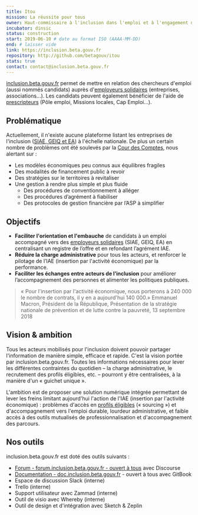 ```yaml
---
title: Itou
mission: La réussite pour tous
owner: Haut-commissaire à l'inclusion dans l'emploi et à l'engagement des entreprises
incubator: dinsic
status: construction
start: 2019-06-10 # date au format ISO (AAAA-MM-DD)
end: # laisser vide
link: https://inclusion.beta.gouv.fr
repository: http://github.com/betagouv/itou
stats: true 
contact: contact@inclusion.beta.gouv.fr
---
```


[inclusion.beta.gouv.fr](https://inclusion.beta.gouv.fr) permet de mettre en relation des chercheurs d'emploi (aussi nommés candidats) auprès d'[employeurs solidaires](https://doc.inclusion.beta.gouv.fr/pourquoi-cette-plateforme/les-acteurs/employeurs-solidaires) (entreprises, associations...). Les candidats peuvent également bénéficier de l'aide de [prescripteurs](https://doc.inclusion.beta.gouv.fr/pourquoi-cette-plateforme/les-acteurs/prescripteurs-habilites) (Pôle emploi, Missions locales, Cap Emploi...).

## Problématique

Actuellement, il n'existe aucune plateforme listant les entreprises de l'inclusion ([SIAE, GEIQ et EA](https://doc.inclusion.beta.gouv.fr/pourquoi-cette-plateforme/les-acteurs/prescripteurs-habilites)) à l'échelle nationale. De plus un certain nombre de problèmes ont été soulevés par la [Cour des Comptes](https://www.ccomptes.fr/system/files/2019-01/20190115-rapport-insertion-chomeurs.pdf), nous alertant sur :

- Les modèles économiques peu connus aux équilibres fragiles
- Des modalités de financement public à revoir
- Des stratégies sur le territoires à revitaliser
- Une gestion à rendre plus simple et plus fluide
    - Des procédures de conventionnement à alléger
    - Des procédures d’agrément à fiabiliser
    - Des protocoles de gestion financière par l’ASP à simplifier

## Objectifs

- **Faciliter l'orientation et l'embauche** de candidats à un emploi accompagné vers des [employeurs solidaires](https://doc.inclusion.beta.gouv.fr/pourquoi-cette-plateforme/les-acteurs/prescripteurs-habilites) (SIAE, GEIQ, EA) en centralisant un registre de l’offre et en refondant l’agrément IAE.
- **Réduire la charge administrative** pour tous les acteurs, et renforcer le pilotage de l’IAE (insertion par l'activité économique) par la performance.
- **Faciliter les échanges entre acteurs de l’inclusion** pour améliorer l’accompagnement des personnes et alimenter les politiques publiques.

> « Pour l'insertion par l'activité économique, nous porterons à 240 000 le nombre de contrats, il y en a aujourd'hui 140 000.» 
Emmanuel Macron, Président de la République, Présentation de la stratégie nationale de prévention et de lutte contre la pauvreté, 13 septembre 2018

## Vision & ambition

Tous les acteurs mobilisés pour l'inclusion doivent pouvoir partager l'information de manière simple, efficace et rapide. C'est la vision portée par inclusion.beta.gouv.fr. Toutes les informations nécessaires pour lever les différentes contraintes du quotidien – la charge administrative, le recrutement des profils éligibles, etc. – pourront y être centralisées, à la manière d'un « guichet unique ».

L'ambition est de proposer une solution numérique intégrée permettant de lever les freins limitant aujourd'hui l'action de l'IAE (insertion par l'activité économique) : problèmes d'accès en [profils éligibles](https://doc.inclusion.beta.gouv.fr/pourquoi-cette-plateforme/les-acteurs/qui-peut-beneficier-des-contrats-dinsertion-par-lactivite-economique) (« sourcing ») et d'accompagnement vers l'emploi durable, lourdeur administrative, et faible accès à des outils mutualisés de professionnalisation et d'accompagnement des parcours.

## Nos outils

inclusion.beta.gouv.fr est doté des outils suivants : 
- [Forum - forum.inclusion.beta.gouv.fr - ouvert à tous](https://forum.inclusion.beta.gouv.fr) avec Discourse
- [Documentation - doc.inclusion.beta.gouv.fr](https://doc.inclusion.beta.gouv.fr) - ouvert à tous avec GitBook
- Espace de discussion Slack (interne)
- Trello (interne)
- Support utilisateur avec Zammad (interne)
- Outil de visio avec Whereby (interne)
- Outil de design et d'intégration avec Sketch & Zeplin

